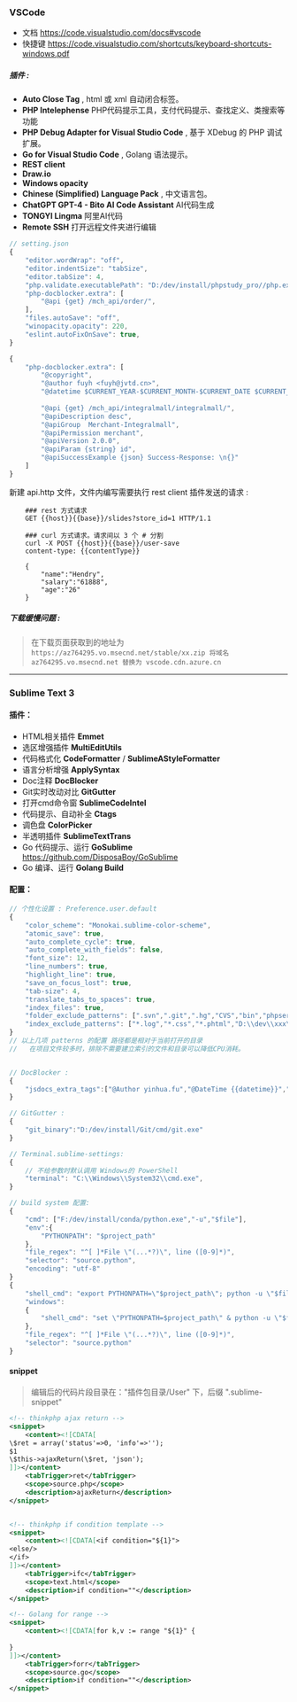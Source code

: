 

### VSCode
*   文档 <https://code.visualstudio.com/docs#vscode>
*   快捷键 <https://code.visualstudio.com/shortcuts/keyboard-shortcuts-windows.pdf>

##### 插件 :

*   **Auto Close Tag** , html 或 xml 自动闭合标签。
*   **PHP Intelephense** PHP代码提示工具，支付代码提示、查找定义、类搜索等功能
*   **PHP Debug Adapter for Visual Studio Code** , 基于 XDebug 的 PHP 调试扩展。
*   **Go for Visual Studio Code** , Golang 语法提示。
*   **REST client**
*   **Draw\.io**
*   **Windows opacity**
*   **Chinese (Simplified) Language Pack** , 中文语言包。
*   **ChatGPT GPT-4 - Bito AI Code Assistant** AI代码生成
*   **TONGYI Lingma** 阿里AI代码
*   **Remote SSH** 打开远程文件夹进行编辑

```js
// setting.json
{
    "editor.wordWrap": "off",
    "editor.indentSize": "tabSize",
    "editor.tabSize": 4,
    "php.validate.executablePath": "D:/dev/install/phpstudy_pro//php.exe",
    "php-docblocker.extra": [
        "@api {get} /mch_api/order/",
    ],
    "files.autoSave": "off",
    "winopacity.opacity": 220,
    "eslint.autoFixOnSave": true,
}
```

```js
{
    "php-docblocker.extra": [
        "@copyright",
        "@author fuyh <fuyh@jvtd.cn>",
        "@datetime $CURRENT_YEAR-$CURRENT_MONTH-$CURRENT_DATE $CURRENT_HOUR:$CURRENT_MINUTE",
        
        "@api {get} /mch_api/integralmall/integralmall/",
        "@apiDescription desc",
        "@apiGroup  Merchant-Integralmall",
        "@apiPermission merchant",
        "@apiVersion 2.0.0",
        "@apiParam {string} id",
        "@apiSuccessExample {json} Success-Response: \n{}"
    ]
}
```

新建 api.http 文件，文件内编写需要执行 rest client 插件发送的请求 :
```
    ### rest 方式请求
    GET {{host}}{{base}}/slides?store_id=1 HTTP/1.1

    ### curl 方式请求。请求间以 3 个 # 分割
    curl -X POST {{host}}{{base}}/user-save
    content-type: {{contentType}}

    {
        "name":"Hendry",
        "salary":"61888",
        "age":"26"
    }
```
##### 下载缓慢问题 :

> 在下载页面获取到的地址为 `https://az764295.vo.msecnd.net/stable/xx.zip
> 将域名 az764295.vo.msecnd.net 替换为 vscode.cdn.azure.cn`

---

### Sublime Text 3

#### 插件：
- HTML相关插件 **Emmet**
- 选区增强插件 **MultiEditUtils** 
- 代码格式化 **CodeFormatter** / **SublimeAStyleFormatter** 
- 语言分析增强 **ApplySyntax**
- Doc注释 **DocBlocker**
- Git实时改动对比 **GitGutter**
- 打开cmd命令窗 **SublimeCodeIntel**
- 代码提示、自动补全 **Ctags**
- 调色盘 **ColorPicker**
- 半透明插件 **SublimeTextTrans**
- Go 代码提示、运行 **GoSublime** https://github.com/DisposaBoy/GoSublime
- Go 编译、运行 **Golang Build**

#### 配置：
```js
// 个性化设置 : Preference.user.default
{
    "color_scheme": "Monokai.sublime-color-scheme",
    "atomic_save": true,
    "auto_complete_cycle": true,
    "auto_complete_with_fields": false,
    "font_size": 12,
    "line_numbers": true,
    "highlight_line": true,
    "save_on_focus_lost": true,
    "tab-size": 4,
    "translate_tabs_to_spaces": true,
    "index_files": true,
    "folder_exclude_patterns": [".svn",".git",".hg","CVS","bin","phpserver","setup"],
    "index_exclude_patterns": ["*.log","*.css","*.phtml","D:\\dev\\xxx\\vendor\\**"],
}
// 以上几项 patterns 的配置 路径都是相对于当前打开的目录
//   在项目文件较多时，排除不需要建立索引的文件和目录可以降低CPU消耗。


// DocBlocker :
{
    "jsdocs_extra_tags":["@Author yinhua.fu","@DateTime {{datetime}}","@copyright"]
}

// GitGutter :
{
	"git_binary":"D:/dev/install/Git/cmd/git.exe"
}

// Terminal.sublime-settings:
{
    // 不给参数时默认调用 Windows的 PowerShell
    "terminal": "C:\\Windows\\System32\\cmd.exe",
}

// build system 配置:
{
    "cmd": ["F:/dev/install/conda/python.exe","-u","$file"],
    "env":{
        "PYTHONPATH": "$project_path"
    },
    "file_regex": "^[ ]*File \"(...*?)\", line ([0-9]*)",
    "selector": "source.python",
    "encoding": "utf-8"
}
{
    "shell_cmd": "export PYTHONPATH=\"$project_path\"; python -u \"$file\"",
    "windows":
    {
        "shell_cmd": "set \"PYTHONPATH=$project_path\" & python -u \"$file\"",
    },
    "file_regex": "^[ ]*File \"(...*?)\", line ([0-9]*)",
    "selector": "source.python"
}
```

#### snippet
> 编辑后的代码片段目录在："插件包目录/User" 下，后缀 ".sublime-snippet"
```xml
<!-- thinkphp ajax return -->
<snippet>
    <content><![CDATA[
\$ret = array('status'=>0, 'info'=>'');
$1
\$this->ajaxReturn(\$ret, 'json');
]]></content>
    <tabTrigger>ret</tabTrigger>
    <scope>source.php</scope>
    <description>ajaxReturn</description>
</snippet>


<!-- thinkphp if condition template -->
<snippet>
    <content><![CDATA[<if condition="${1}">
<else/>
</if>
]]></content>
    <tabTrigger>ifc</tabTrigger>
    <scope>text.html</scope>
    <description>if condition=""</description>
</snippet>
```

```xml
<!-- Golang for range -->
<snippet>
    <content><![CDATA[for k,v := range "${1}" {
        
}
]]></content>
    <tabTrigger>forr</tabTrigger>
    <scope>source.go</scope>
    <description>if condition=""</description>
</snippet>
```
